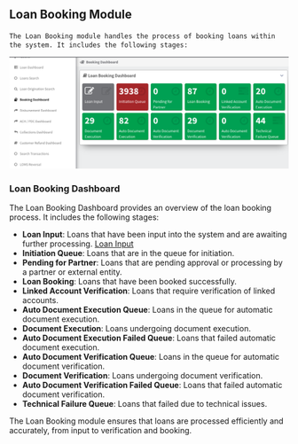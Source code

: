 ## Loan Booking Module

    The Loan Booking module handles the process of booking loans within the system. It includes the following stages:
![LEAD_GEN](files/loans/LoanBookingDB.png)
### Loan Booking Dashboard

The Loan Booking Dashboard provides an overview of the loan booking process. It includes the following stages:

- **Loan Input**: Loans that have been input into the system and are awaiting further processing.
[Loan Input](LoanInput.md)
- **Initiation Queue**: Loans that are in the queue for initiation.
- **Pending for Partner**: Loans that are pending approval or processing by a partner or external entity.
- **Loan Booking**: Loans that have been booked successfully.
- **Linked Account Verification**: Loans that require verification of linked accounts.
- **Auto Document Execution Queue**: Loans in the queue for automatic document execution.
- **Document Execution**: Loans undergoing document execution.
- **Auto Document Execution Failed Queue**: Loans that failed automatic document execution.
- **Auto Document Verification Queue**: Loans in the queue for automatic document verification.
- **Document Verification**: Loans undergoing document verification.
- **Auto Document Verification Failed Queue**: Loans that failed automatic document verification.
- **Technical Failure Queue**: Loans that failed due to technical issues.

The Loan Booking module ensures that loans are processed efficiently and accurately, from input to verification and booking.
